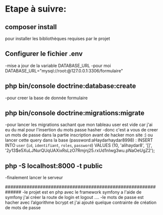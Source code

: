 # Etape à suivre:

## composer install
pour installer les bibliothèques requises par le projet

## Configurer le fichier .env
-mise a jour de la variable DATABASE_URL
-pour moi DATABASE_URL="mysql://root:@127.0.0.1:3306/formulaire"

## php bin/console doctrine:database:create
-pour creer la base de donnée formulaire

## php bin/console doctrine:migrations:migrate
-pour lancer les migrations sachant que mon tableau user est vide car j'ai eu du mal pour l'insertion du mots passe hasher
-donc c'est a vous de creer un mots de passe dans la partie inscription avant de hacker mon site :) ou lancer cette query dans la base (password:aHaydarhaydar8998) :
INSERT INTO `user` (`id`, `identifiant`, `roles`, `password`) VALUES
(10, 'alihaydar8', '[]', '$2y$13$e5XuLJNurQUqUAXixRsLzO7Rmjnj25.rxUd1nIwg3wu.pNaOeUgZ2');

## php -S localhost:8000 -t public
-finalement lancer le serveur 

##############################################################
-le projet est en php avec le framework symfony a l'aide de symfony j'ai créer la route de login et logout ....
-le mots de passe est hacher avec l’algorithme bcrypt et j'ai ajouté quelque contrainte de création de mots de passe

